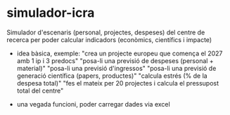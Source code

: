 # simulador-icra

Simulador d'escenaris (personal, projectes, despeses) del centre de recerca per
poder calcular indicadors (econòmics, científics i impacte)

- idea bàsica, exemple:
  "crea un projecte europeu que comença el 2027 amb 1 ip i 3 predocs"
  "posa-li una previsió de despeses (personal + material)"
  "posa-li una previsió d'ingressos"
  "posa-li una previsió de generació científica (papers, productes)"
  "calcula estrés (% de la despesa total)"
  "fes el mateix per 20 projectes i calcula el pressupost total del centre"

- una vegada funcioni, poder carregar dades via excel
